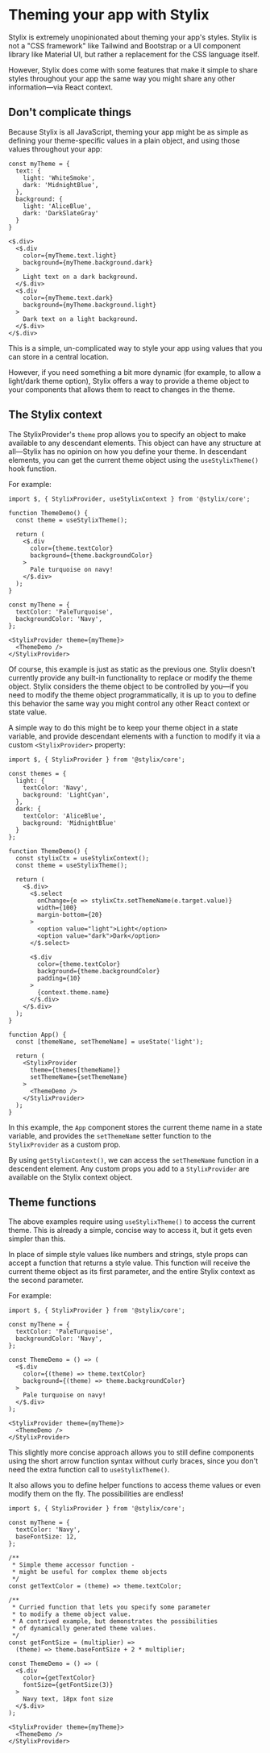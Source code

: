 # Theming your app with Stylix

Stylix is extremely unopinionated about theming your app's styles. Stylix is not a "CSS framework" like Tailwind and Bootstrap or a UI component library like Material UI, but rather a replacement for the CSS language itself. 

However, Stylix does come with some features that make it simple to share styles throughout your app the same way you might share any other information—via React context.

## Don't complicate things

Because Stylix is all JavaScript, theming your app might be as simple as defining your theme-specific values in a plain object, and using those values throughout your app:

```
const myTheme = {
  text: {
    light: 'WhiteSmoke',
    dark: 'MidnightBlue',
  },
  background: {
    light: 'AliceBlue',
    dark: 'DarkSlateGray'
  }
}

<$.div>
  <$.div 
    color={myTheme.text.light} 
    background={myTheme.background.dark}
  >
    Light text on a dark background.
  </$.div>
  <$.div 
    color={myTheme.text.dark} 
    background={myTheme.background.light}
  >
    Dark text on a light background.
  </$.div>
</$.div>
```

This is a simple, un-complicated way to style your app using values that you can store in a central location.

However, if you need something a bit more dynamic (for example, to allow a light/dark theme option), Stylix offers a way to provide a theme object to your components that allows them to react to changes in the theme.


## The Stylix context

The StylixProvider's `theme` prop allows you to specify an object to make available to any descendant elements. This object can have any structure at all—Stylix has no opinion on how you define your theme. In descendant elements, you can get the current theme object using the `useStylixTheme()` hook function.

For example:

```tsx-render
import $, { StylixProvider, useStylixContext } from '@stylix/core';

function ThemeDemo() {
  const theme = useStylixTheme();

  return (
    <$.div 
      color={theme.textColor}
      background={theme.backgroundColor}
    >
      Pale turquoise on navy!
    </$.div>
  );
}

const myThene = {
  textColor: 'PaleTurquoise',
  backgroundColor: 'Navy',
};

<StylixProvider theme={myTheme}>
  <ThemeDemo /> 
</StylixProvider>
```

Of course, this example is just as static as the previous one. Stylix doesn't currently provide any built-in functionality to replace or modify the theme object. Stylix considers the theme object to be controlled by you—if you need to modify the theme object programmatically, it is up to you to define this behavior the same way you might control any other React context or state value.

A simple way to do this might be to keep your theme object in a state variable, and provide descendant elements with a function to modify it via a custom `<StylixProvider>` property:

```tsx-app
import $, { StylixProvider } from '@stylix/core';

const themes = {
  light: {
    textColor: 'Navy',
    background: 'LightCyan',
  },
  dark: {
    textColor: 'AliceBlue',
    background: 'MidnightBlue'
  }
};

function ThemeDemo() {
  const stylixCtx = useStylixContext();
  const theme = useStylixTheme();

  return (
    <$.div>
      <$.select 
        onChange={e => stylixCtx.setThemeName(e.target.value)}
        width={100}
        margin-bottom={20}
      >
        <option value="light">Light</option>
        <option value="dark">Dark</option>
      </$.select>

      <$.div 
        color={theme.textColor}
        background={theme.backgroundColor}
        padding={10}
      >
        {context.theme.name}
      </$.div>
    </$.div>
  );
}

function App() {
  const [themeName, setThemeName] = useState('light');

  return (
    <StylixProvider 
      theme={themes[themeName]} 
      setThemeName={setThemeName}
    >
      <ThemeDemo />
    </StylixProvider>
  );
}
```

In this example, the `App` component stores the current theme name in a state variable, and provides the `setThemeName` setter function to the `StylixProvider` as a custom prop. 

By using `getStylixContext()`, we can access the `setThemeName` function in a descendent element. Any custom props you add to a `StylixProvider` are available on the Stylix context object.


## Theme functions

The above examples require using `useStylixTheme()` to access the current theme. This is already a simple, concise way to access it, but it gets even simpler than this.

In place of simple style values like numbers and strings, style props can accept a function that returns a style value. This function will receive the current theme object as its first parameter, and the entire Stylix context as the second parameter.

For example:

```tsx-render
import $, { StylixProvider } from '@stylix/core';

const myThene = {
  textColor: 'PaleTurquoise',
  backgroundColor: 'Navy',
};

const ThemeDemo = () => (
  <$.div 
    color={(theme) => theme.textColor}
    background={(theme) => theme.backgroundColor}
  >
    Pale turquoise on navy!
  </$.div>
);

<StylixProvider theme={myTheme}>
  <ThemeDemo /> 
</StylixProvider>
```

This slightly more concise approach allows you to still define components using the short arrow function syntax without curly braces, since you don't need the extra function call to `useStylixTheme()`.

It also allows you to define helper functions to access theme values or even modify them on the fly. The possibilities are endless!

```tsx-render
import $, { StylixProvider } from '@stylix/core';

const myThene = {
  textColor: 'Navy',
  baseFontSize: 12,
};

/**
 * Simple theme accessor function - 
 * might be useful for complex theme objects
 */
const getTextColor = (theme) => theme.textColor;

/**
 * Curried function that lets you specify some parameter
 * to modify a theme object value.
 * A contrived example, but demonstrates the possibilities
 * of dynamically generated theme values.
 */ 
const getFontSize = (multiplier) => 
  (theme) => theme.baseFontSize + 2 * multiplier;

const ThemeDemo = () => (
  <$.div 
    color={getTextColor}
    fontSize={getFontSize(3)}
  >
    Navy text, 18px font size
  </$.div>
);

<StylixProvider theme={myTheme}>
  <ThemeDemo /> 
</StylixProvider>
```
